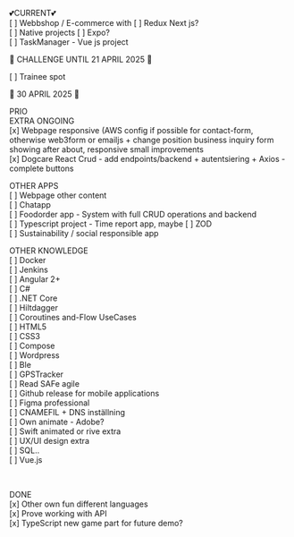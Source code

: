 
💕CURRENT💕 <br>
[ ] Webbshop / E-commerce with [ ] Redux Next js?  <br> 
[ ] Native projects [ ] Expo? <br>
[ ] TaskManager - Vue js project<br>

🚀 CHALLENGE UNTIL 21 APRIL 2025 🚀   

[ ] Trainee spot

🚀 30 APRIL 2025 🚀 
<br>

PRIO<br>
EXTRA ONGOING<br>
[x] Webpage responsive (AWS config if possible for contact-form, otherwise web3form or emailjs + change position business inquiry form showing after about, responsive small improvements <br>
[x] Dogcare React Crud - add endpoints/backend + autentsiering + Axios - complete buttons <br>

OTHER APPS <br>
[ ] Webpage other content <br>
[ ] Chatapp  <br>
[ ] Foodorder app - System with full CRUD operations and backend <br>
[ ] Typescript project - Time report app, maybe [ ] ZOD <br>
[ ] Sustainability / social responsible app


OTHER KNOWLEDGE <br>
[ ] Docker <br>
[ ] Jenkins <br>
[ ] Angular 2+ <br>
[ ] C# <br>
[ ] .NET Core <br>
[ ] Hiltdagger <br>
[ ] Coroutines and-Flow UseCases <br>
[ ] HTML5 <br>
[ ] CSS3 <br>
[ ] Compose <br>
[ ] Wordpress <br>
[ ] Ble <br>
[ ] GPSTracker <br>
[ ] Read SAFe agile <br>
[ ] Github release for mobile applications <br>
[ ] Figma professional <br>
[ ] CNAMEFIL + DNS inställning<br>
[ ] Own animate - Adobe? <br>
[ ] Swift animated or rive extra <br>
[ ] UX/UI design extra <br>
[ ] SQL..<br>
[ ] Vue.js <br>


<br>


DONE <br>
[x] Other own fun different languages <br>
[x] Prove working with API <br>
[x] TypeScript new game part for future demo? <br>
